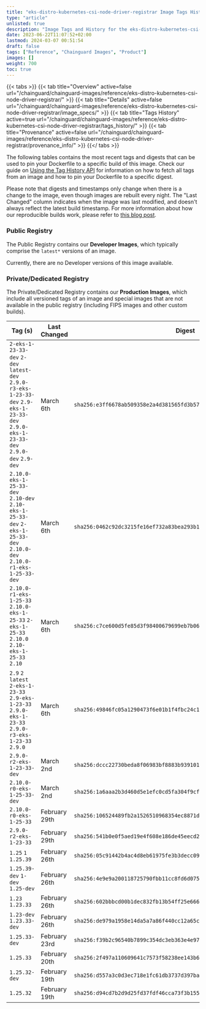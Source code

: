 ```yaml
---
title: "eks-distro-kubernetes-csi-node-driver-registrar Image Tags History"
type: "article"
unlisted: true
description: "Image Tags and History for the eks-distro-kubernetes-csi-node-driver-registrar Chainguard Image"
date: 2023-06-22T11:07:52+02:00
lastmod: 2024-03-07 00:51:54
draft: false
tags: ["Reference", "Chainguard Images", "Product"]
images: []
weight: 700
toc: true
---
```


{{< tabs >}}
{{< tab title="Overview" active=false url="/chainguard/chainguard-images/reference/eks-distro-kubernetes-csi-node-driver-registrar/" >}}
{{< tab title="Details" active=false url="/chainguard/chainguard-images/reference/eks-distro-kubernetes-csi-node-driver-registrar/image_specs/" >}}
{{< tab title="Tags History" active=true url="/chainguard/chainguard-images/reference/eks-distro-kubernetes-csi-node-driver-registrar/tags_history/" >}}
{{< tab title="Provenance" active=false url="/chainguard/chainguard-images/reference/eks-distro-kubernetes-csi-node-driver-registrar/provenance_info/" >}}
{{</ tabs >}}

The following tables contains the most recent tags and digests that can be used to pin your Dockerfile to a specific build of this image. Check our guide on [Using the Tag History API](/chainguard/chainguard-images/using-the-tag-history-api/) for information on how to fetch all tags from an image and how to pin your Dockerfile to a specific digest.

Please note that digests and timestamps only change when there is a change to the image, even though images are rebuilt every night. The "Last Changed" column indicates when the image was last modified, and doesn't always reflect the latest build timestamp. For more information about how our reproducible builds work, please refer to [this blog post](https://www.chainguard.dev/unchained/reproducing-chainguards-reproducible-image-builds).

### Public Registry
The Public Registry contains our **Developer Images**, which typically comprise the `latest*` versions of an image.

Currently, there are no Developer versions of this image available.

### Private/Dedicated Registry
The Private/Dedicated Registry contains our **Production Images**, which include all versioned tags of an image and special images that are not available in the public registry (including FIPS images and other custom builds).

| Tag (s)                                                                                                                                  | Last Changed  | Digest                                                                    |
|------------------------------------------------------------------------------------------------------------------------------------------|---------------|---------------------------------------------------------------------------|
|  `2-eks-1-23-33-dev` `2-dev` `latest-dev` `2.9.0-r3-eks-1-23-33-dev` `2.9-eks-1-23-33-dev` `2.9.0-eks-1-23-33-dev` `2.9.0-dev` `2.9-dev` | March 6th     | `sha256:e3ff6678ab509358e2a4d381565fd3b57df1b00c031a9425942265b89eb9d831` |
|  `2.10.0-eks-1-25-33-dev` `2.10-dev` `2.10-eks-1-25-33-dev` `2-eks-1-25-33-dev` `2.10.0-dev` `2.10.0-r1-eks-1-25-33-dev`                 | March 6th     | `sha256:0462c92dc3215fe16ef732a83bea293b19c98916a5ae8bf656ee6dc217362258` |
|  `2.10.0-r1-eks-1-25-33` `2.10.0-eks-1-25-33` `2-eks-1-25-33` `2.10.0` `2.10-eks-1-25-33` `2.10`                                         | March 6th     | `sha256:c7ce600d5fe85d3f98400679699eb7b06ce39f0028823bc1af7446ca2be676ba` |
|  `2.9` `2` `latest` `2-eks-1-23-33` `2.9-eks-1-23-33` `2.9.0-eks-1-23-33` `2.9.0-r3-eks-1-23-33` `2.9.0`                                 | March 6th     | `sha256:49846fc05a1290473f6e01b1f4fbc24c17615be313a5f39f1c77a778633eee07` |
|  `2.9.0-r2-eks-1-23-33-dev`                                                                                                              | March 2nd     | `sha256:dccc22730beda8f06983bf8883b9391012e7d4b3147476fe4e2146d573623873` |
|  `2.10.0-r0-eks-1-25-33-dev`                                                                                                             | March 2nd     | `sha256:1a6aaa2b3d460d5e1efc0cd5fa304f9cf6520480ee04c8bb18b040317e3f8d47` |
|  `2.10.0-r0-eks-1-25-33`                                                                                                                 | February 29th | `sha256:106524489fb2a1526510968354ec8871d187396cffc2215086418cff7d0be241` |
|  `2.9.0-r2-eks-1-23-33`                                                                                                                  | February 29th | `sha256:541b0e0f5aed19e4f608e186de45eecd2b860403230a15e4fd24847794a350e3` |
|  `1.25` `1` `1.25.39`                                                                                                                    | February 26th | `sha256:05c91442b4ac4d8eb61975fe3b3decc09f660cc273125dcbd56b5c43e8bf35a5` |
|  `1.25.39-dev` `1-dev` `1.25-dev`                                                                                                        | February 26th | `sha256:4e9e9a200118725790fbb11cc8fd6d07568908d77506629424ea5c6292f12653` |
|  `1.23` `1.23.33`                                                                                                                        | February 26th | `sha256:602bbbcd00b1dec832fb13b54ff25e666a435a9243669670dc39995a9e218c4e` |
|  `1.23-dev` `1.23.33-dev`                                                                                                                | February 26th | `sha256:de979a1958e14da5a7a86f440cc12a65c313909469e6b723c06f6014bef6bab4` |
|  `1.25.33-dev`                                                                                                                           | February 23rd | `sha256:f39b2c96540b7899c354dc3eb363e4e9752135f1da3899d21e6d19a616b8a726` |
|  `1.25.33`                                                                                                                               | February 20th | `sha256:2f497a110609641c7573f58238ee143b6f6a2078fd6149eb3a3d3e5e7eb87c03` |
|  `1.25.32-dev`                                                                                                                           | February 19th | `sha256:d557a3c0d3ec718e1fc61db3737d397ba64f8bade94d2bce724d2fb623f863ef` |
|  `1.25.32`                                                                                                                               | February 19th | `sha256:d94cd7b2d9d25fd37fdf46cca73f3b155273857c24a5c5f4905bc29ec9fafaa7` |

